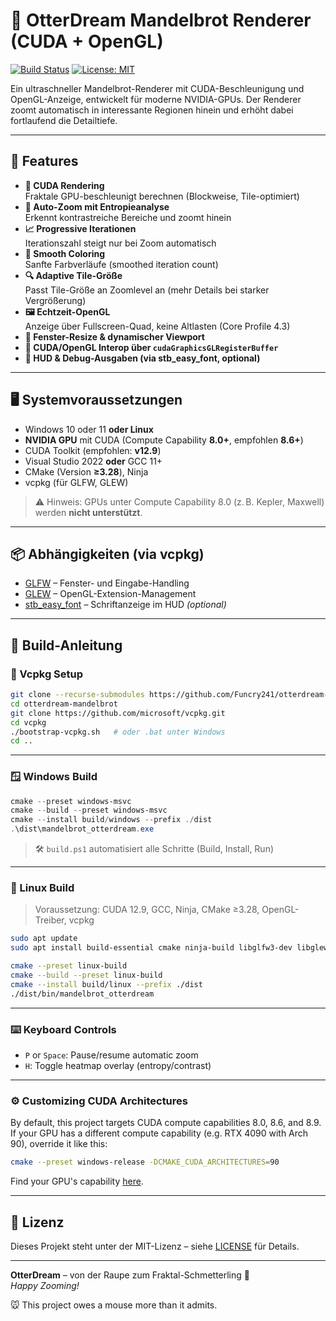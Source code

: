 <!-- Datei: README.md -->
<!-- Zeilen: 129 -->
<!-- 🐭 Maus-Kommentar: README für Alpha 20 – Build-Anleitung jetzt vollständig und CI-kompatibel, mit klarem vcpkg-Weg und aktualisierter CMake-Version. Schneefuchs: „Wer bauen will, muss vorher graben – im richtigen Verzeichnis.“ -->

# 🦦 OtterDream Mandelbrot Renderer (CUDA + OpenGL)

[![Build Status](https://github.com/Funcry241/otterdream-mandelbrot/actions/workflows/ci.yml/badge.svg)](https://github.com/Funcry241/otterdream-mandelbrot/actions/workflows/ci.yml)
[![License: MIT](https://img.shields.io/badge/License-MIT-yellow.svg)](LICENSE)

Ein ultraschneller Mandelbrot-Renderer mit CUDA-Beschleunigung und OpenGL-Anzeige, entwickelt für moderne NVIDIA-GPUs. Der Renderer zoomt automatisch in interessante Regionen hinein und erhöht dabei fortlaufend die Detailtiefe.

---

## 🧠 Features

- **🚀 CUDA Rendering**  
  Fraktale GPU-beschleunigt berechnen (Blockweise, Tile-optimiert)
- **🎯 Auto-Zoom mit Entropieanalyse**  
  Erkennt kontrastreiche Bereiche und zoomt hinein
- **📈 Progressive Iterationen**  
  Iterationszahl steigt nur bei Zoom automatisch
- **🎨 Smooth Coloring**  
  Sanfte Farbverläufe (smoothed iteration count)
- **🔍 Adaptive Tile-Größe**  
  Passt Tile-Größe an Zoomlevel an (mehr Details bei starker Vergrößerung)
- **🖼️ Echtzeit-OpenGL**  
  Anzeige über Fullscreen-Quad, keine Altlasten (Core Profile 4.3)
- **🔄 Fenster-Resize & dynamischer Viewport**
- **🔗 CUDA/OpenGL Interop über `cudaGraphicsGLRegisterBuffer`**
- **🧰 HUD & Debug-Ausgaben (via stb_easy_font, optional)**

---

## 🖥️ Systemvoraussetzungen

- Windows 10 oder 11 **oder Linux**
- **NVIDIA GPU** mit CUDA (Compute Capability **8.0+**, empfohlen **8.6+**)
- CUDA Toolkit (empfohlen: **v12.9**)
- Visual Studio 2022 **oder** GCC 11+
- CMake (Version **≥3.28**), Ninja
- vcpkg (für GLFW, GLEW)

> ⚠️ Hinweis: GPUs unter Compute Capability 8.0 (z. B. Kepler, Maxwell) werden **nicht unterstützt**.

---

## 📦 Abhängigkeiten (via vcpkg)

- [GLFW](https://www.glfw.org/) – Fenster- und Eingabe-Handling  
- [GLEW](http://glew.sourceforge.net/) – OpenGL-Extension-Management  
- [stb_easy_font](https://github.com/nothings/stb/blob/master/stb_easy_font.h) – Schriftanzeige im HUD *(optional)*

---

## 🔧 Build-Anleitung

### 📁 Vcpkg Setup

```bash
git clone --recurse-submodules https://github.com/Funcry241/otterdream-mandelbrot.git
cd otterdream-mandelbrot
git clone https://github.com/microsoft/vcpkg.git
cd vcpkg
./bootstrap-vcpkg.sh   # oder .bat unter Windows
cd ..
```

---

### 🪟 Windows Build

```powershell
cmake --preset windows-msvc
cmake --build --preset windows-msvc
cmake --install build/windows --prefix ./dist
.\dist\mandelbrot_otterdream.exe
```

> 🛠 `build.ps1` automatisiert alle Schritte (Build, Install, Run)

---

### 🐧 Linux Build

> Voraussetzung: CUDA 12.9, GCC, Ninja, CMake ≥3.28, OpenGL-Treiber, vcpkg

```bash
sudo apt update
sudo apt install build-essential cmake ninja-build libglfw3-dev libglew-dev libxmu-dev libxi-dev libglu1-mesa-dev xorg-dev pkg-config
```

```bash
cmake --preset linux-build
cmake --build --preset linux-build
cmake --install build/linux --prefix ./dist
./dist/bin/mandelbrot_otterdream
```

---

### ⌨️ Keyboard Controls

- `P` or `Space`: Pause/resume automatic zoom
- `H`: Toggle heatmap overlay (entropy/contrast)

---

### ⚙️ Customizing CUDA Architectures

By default, this project targets CUDA compute capabilities 8.0, 8.6, and 8.9.  
If your GPU has a different compute capability (e.g. RTX 4090 with Arch 90), override it like this:

```bash
cmake --preset windows-release -DCMAKE_CUDA_ARCHITECTURES=90
```

Find your GPU's capability [here](https://developer.nvidia.com/cuda-gpus).

---

## 📄 Lizenz

Dieses Projekt steht unter der MIT-Lizenz – siehe [LICENSE](LICENSE) für Details.

---

**OtterDream** – von der Raupe zum Fraktal-Schmetterling 🦋  
*Happy Zooming!*


🐭 This project owes a mouse more than it admits.
